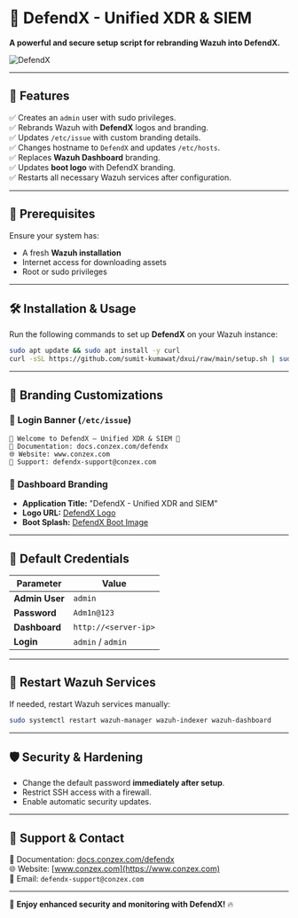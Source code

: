 # 🚀 **DefendX - Unified XDR & SIEM**

**A powerful and secure setup script for rebranding Wazuh into DefendX.**

![DefendX](https://cdn.conzex.com/uploads/LOGO-SVG/cz-light.svg)

---

## 📌 **Features**

✅ Creates an `admin` user with sudo privileges.  
✅ Rebrands Wazuh with **DefendX** logos and branding.  
✅ Updates `/etc/issue` with custom branding details.  
✅ Changes hostname to `DefendX` and updates `/etc/hosts`.  
✅ Replaces **Wazuh Dashboard** branding.  
✅ Updates **boot logo** with DefendX branding.  
✅ Restarts all necessary Wazuh services after configuration.  

---

## 📜 **Prerequisites**

Ensure your system has:
- A fresh **Wazuh installation**
- Internet access for downloading assets
- Root or sudo privileges

---

## 🛠 **Installation & Usage**

Run the following commands to set up **DefendX** on your Wazuh instance:

```bash
sudo apt update && sudo apt install -y curl
curl -sSL https://github.com/sumit-kumawat/dxui/raw/main/setup.sh | sudo bash
```

---

## 🎨 **Branding Customizations**

### 🔹 **Login Banner** (`/etc/issue`)

```text
🔹 Welcome to DefendX – Unified XDR & SIEM 🔹
📖 Documentation: docs.conzex.com/defendx
🌐 Website: www.conzex.com
📧 Support: defendx-support@conzex.com
```

### 🔹 **Dashboard Branding**

- **Application Title:** "DefendX - Unified XDR and SIEM"
- **Logo URL:** [DefendX Logo](https://cdn.conzex.com/uploads/Defendx-Assets/Wazuh-assets/30e500f584235c2912f16c790345f966.svg)
- **Boot Splash:** [DefendX Boot Image](https://cdn.conzex.com/uploads/Defendx-Assets/defendx.png)

---

## 🔑 **Default Credentials**

| Parameter       | Value          |
|----------------|---------------|
| **Admin User** | `admin`       |
| **Password**   | `Adm1n@123`   |
| **Dashboard**  | `http://<server-ip>` |
| **Login**      | `admin` / `admin` |

---

## 🔄 **Restart Wazuh Services**

If needed, restart Wazuh services manually:

```bash
sudo systemctl restart wazuh-manager wazuh-indexer wazuh-dashboard
```

---

## 🛡 **Security & Hardening**

- Change the default password **immediately after setup**.
- Restrict SSH access with a firewall.
- Enable automatic security updates.

---

## 📧 **Support & Contact**

📖 Documentation: [docs.conzex.com/defendx](https://docs.conzex.com/defendx)  
🌐 Website: [www.conzex.com](https://www.conzex.com)  
📧 Email: `defendx-support@conzex.com`  

---

🚀 **Enjoy enhanced security and monitoring with DefendX!** 🔥


